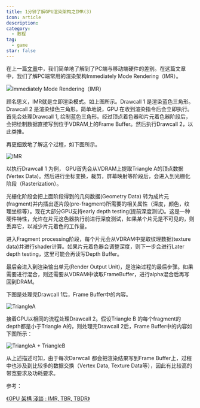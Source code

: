 ```yaml
---
title: 1分钟了解GPU渲染架构之IMR(3)
icon: article
description: 
category:
  - 教程
tag:
  - game
star: false
---
```


在上一篇[文章](/tutorials/games/mobile-game-performance-optimization-hardware-difference.html)中，我们简单地了解到了PC端与移动端硬件的差别。在这篇文章中，我们了解PC端常用的渲染架构Immediately Mode Rendering（IMR）。

![Immediately Mode Rendering（IMR）](/assets/images/mobile-game-opt/IMR.png)

顾名思义，IMR就是立即渲染模式。如上图所示。Drawcall 1 是渲染蓝色三角形。Drawcall 2 是渲染绿色三角形。简单地说，GPU 在收到渲染指令后会立即执行。首先会处理Drawcall 1, 绘制蓝色三角形。经过顶点着色器和片元着色器阶段后，会把绘制数据直接写到位于VDRAM上的Frame Buffer。然后执行Drawcall 2，以此类推。


再更细致地了解这个过程，如下图所示。

![IMR](/assets/images/mobile-game-opt/IMR2.png)

以执行Drawcall 1 为例， GPU首先会从VDRAM上提取Triangle A的顶点数据(Vertex Data)。然后进行坐标变换，裁剪，屏幕映射等阶段后，会进入到光栅化阶段（Rasterization）。

光栅化阶段会把上面阶段得到的几何数据(Geometry Data) 转为成片元(fragment)并内插出逐片段(pre-fragment)所需要的相关属性（深度，颜色，纹理坐标等）。现在大部分GPU支持early depth testing(提前深度测试)。这是一种硬件特性，允许在片元这色器执行前进行深度测试，如果某个片元是不可见的，则丢弃它，以减少片元着色的工作量。

进入Fragment processing阶段，每个片元会从VDRAM中提取纹理数据(texture data)并进行shader计算。如果片元着色器会调整深度，则下一步会进行Later depth testing，这里可能会再读写Depth Buffer。

最后会进入到渲染输出单元(Render Output Unit)，是渲染过程的最后步骤。如果需要进行混合，则还需要从VDRAM中读取FrameBuffer，进行alpha混合后再写回到DRAM。

下图是处理完Drawcall 1后，Frame Buffer中的内容。

![TriangleA](/assets/images/mobile-game-opt/IMR-TriangleA.png)

接着GPU以相同的流程处理Drawcall 2。假设Triangle B 的每个fragment的depth都是小于Triangle A的，则处理完Drawcall 2后，Frame Buffer中的内容如下图所示：

![TriangleA + TriangleB](/assets/images/mobile-game-opt/IMR-TriangleB.png)

从上述描述可知，由于每次Darwcall 都会把渲染结果写到Frame Buffer上，过程中也涉及到比较多的数据交换（Vertex Data, Texture Data等），因此有比较高的带宽要求及功耗要求。 


参考：

 <a name="r1">[《GPU 架構 淺談 : IMR, TBR, TBDR》](http://wycwang.blogspot.com/2021/09/ )</a>